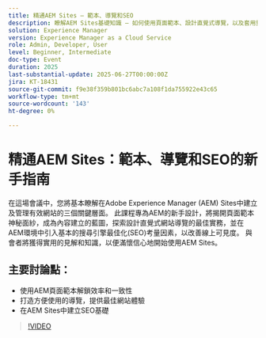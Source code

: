 ```yaml
---
title: 精通AEM Sites — 範本、導覽和SEO
description: 瞭解AEM Sites基礎知識 — 如何使用頁面範本、設計直覺式導覽，以及套用重要的SEO實務來提升可見度和網站效能。
solution: Experience Manager
version: Experience Manager as a Cloud Service
role: Admin, Developer, User
level: Beginner, Intermediate
doc-type: Event
duration: 2025
last-substantial-update: 2025-06-27T00:00:00Z
jira: KT-18431
source-git-commit: f9e38f359b801bc6abc7a108f1da755922e43c65
workflow-type: tm+mt
source-wordcount: '143'
ht-degree: 0%

---
```



# 精通AEM Sites：範本、導覽和SEO的新手指南

在這場會議中，您將基本瞭解在Adobe Experience Manager (AEM) Sites中建立及管理有效網站的三個關鍵層面。 此課程專為AEM的新手設計，將揭開頁面範本神秘面紗，成為內容建立的藍圖，探索設計直覺式網站導覽的最佳實務，並在AEM環境中引入基本的搜尋引擎最佳化(SEO)考量因素，以改善線上可見度。 與會者將獲得實用的見解和知識，以便滿懷信心地開始使用AEM Sites。

## 主要討論點：

* 使用AEM頁面範本解鎖效率和一致性
* 打造方便使用的導覽，提供最佳網站體驗
* 在AEM Sites中建立SEO基礎

>[!VIDEO](https://video.tv.adobe.com/v/3464298/?learn=on&enablevpops)
